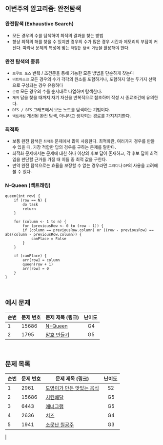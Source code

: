 ## 이번주의 알고리즘: 완전탐색

### 완전탐색 (Exhaustive Search)

- 모든 경우의 수를 탐색하여 최적의 결과를 찾는 방법
- 항상 최적의 해를 찾을 수 있지만 경우의 수가 많은 경우 시간과 메모리의 부담이 커진다. 따라서 문제의 특성에 맞는 `적절한 탐색 기법`을 활용해야 한다.

### 완전 탐색의 종류

- `브루트 포스` 반복 / 조건문을 통해 가능한 모든 방법을 단순하게 찾는다
- `비트마스크` 모든 경우의 수가 각각의 원소를 포함하거나, 포함하지 않는 두가지 선택으로 구성되는 경우 유용하다
- `순열` 모든 경우의 수를 순서대로 나열하며 탐색한다.
- `재귀` 답을 찾을 때까지 자기 자신을 반복적으로 참조하며 작성 시 종료조건에 유의한다.
- `DFS / BFS` 그래프에서 모든 노드를 탐색하는 기법이다.
- `백트래킹` 개선된 완전 탐색, 아니라고 생각되는 경로를 가지치기한다.

### 최적화
- 보통 완전 탐색은 `최적화` 문제에서 많이 사용한다. 최적화란, 여러가지 경우를 만들 수 있을 때, 가장 적합한 답의 경우를 구하는 문제를 말한다.
- 최적화 문제에서는 문제에 대한 하나 이상의 후보 답이 존재하고, 각 후보 답이 최적임을 판단할 근거를 가질 때 이들 중 최적 값을 구한다.
- 만약 완전 탐색으로는 효율을 보장할 수 없는 경우라면 `그리디`나 `DP`의 사용을 고려해 볼 수 있다.

### N-Queen (백트래킹)
```
queen(int row) {
    if (row == N) {
        do task
        return
    }
    
    for (column <- 1 to n) {
        for (previousRow <- 0 to (row - 1)) {
        if (column == previousRow.column) or ((row - previousRow) == abs(column - previousRow.column)) {
            canPlace = False
        }   
    }
    
    if (canPlace) {
        arr[row] = column
        queen(row + 1)
        arr[row] = 0
    }
}
```

<br>

## 예시 문제

| **순번** | **문제 번호** | **문제 제목 (링크)**                                   | 난이도             | 
|--------|-----------|--------------------------------------------------|-----------------| 
| 1      | 15686     | [N-Queen](https://www.acmicpc.net/problem/9663) | &nbsp;&nbsp; G4 |
| 2      | 1795      | [암호 만들기](https://www.acmicpc.net/problem/1795)   | &nbsp;&nbsp; G5 |

<br>

## 문제 목록

| **순번** | **문제 번호** | **문제 제목 (링크)**                                         | 난이도             | 
|--------|-----------|--------------------------------------------------------|-----------------| 
| 1      | 2961      | [도영이가 만든 맛있는 음식](https://www.acmicpc.net/problem/2961) | &nbsp;&nbsp; S2 |
| 2      | 15686     | [치킨배달](https://www.acmicpc.net/problem/15686)          | &nbsp;&nbsp; G5 |
| 3      | 6443      | [애너그램](https://www.acmicpc.net/problem/6443)           | &nbsp;&nbsp; G5 |
| 4      | 2636      | [치즈](https://www.acmicpc.net/problem/2636)             | &nbsp;&nbsp; G4 |
| 5      | 1941      | [소문난 칠공주]((https://www.acmicpc.net/problem/1941))      | &nbsp;&nbsp; G3 |
|
